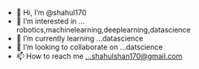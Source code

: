 - 👋 Hi, I’m @shahul170
- 👀 I’m interested in ... robotics,machinelearning,deeplearning,datascience
- 🌱 I’m currently learning ...datascience
- 💞️ I’m looking to collaborate on ...datscience
- 📫 How to reach me ...shahulshan170@gmail.com

<!---
shahul170/shahul170 is a ✨ special ✨ repository because its `README.md` (this file) appears on your GitHub profile.
You can click the Preview link to take a look at your changes.
--->
